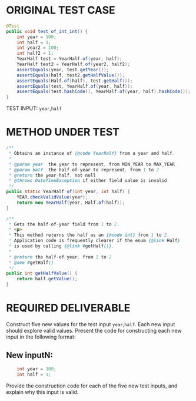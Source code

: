 # ORIGINAL TEST CASE
```java
@Test
public void test_of_int_int() {
    int year = 100;
    int half = 1;
    int year2 = 100;
    int half2 = 1;
    YearHalf test = YearHalf.of(year, half);
    YearHalf test2 = YearHalf.of(year2, half2);
    assertEquals(year, test.getYear());
    assertEquals(half, test2.getHalfValue());
    assertEquals(Half.of(half), test.getHalf());
    assertEquals(test, YearHalf.of(year, half));
    assertEquals(test.hashCode(), YearHalf.of(year, half).hashCode());
}

```
TEST INPUT: `year`,`half`


# METHOD UNDER TEST
```java
/**
 * Obtains an instance of {@code YearHalf} from a year and half.
 *
 * @param year  the year to represent, from MIN_YEAR to MAX_YEAR
 * @param half  the half-of-year to represent, from 1 to 2
 * @return the year-half, not null
 * @throws DateTimeException if either field value is invalid
 */
public static YearHalf of(int year, int half) {
    YEAR.checkValidValue(year);
    return new YearHalf(year, Half.of(half));
}

/**
 * Gets the half-of-year field from 1 to 2.
 * <p>
 * This method returns the half as an {@code int} from 1 to 2.
 * Application code is frequently clearer if the enum {@link Half}
 * is used by calling {@link #getHalf()}.
 *
 * @return the half-of-year, from 1 to 2
 * @see #getHalf()
 */
public int getHalfValue() {
    return half.getValue();
}

```


# REQUIRED DELIVERABLE
Construct five new values for the test input `year`,`half`. Each new input should explore valid values. Present the code for constructing each new input in the following format:
## New inputN:
```java
    int year = 100;
    int half = 1;
```

Provide the construction code for each of the five new test inputs, and explain why this input is valid. 
